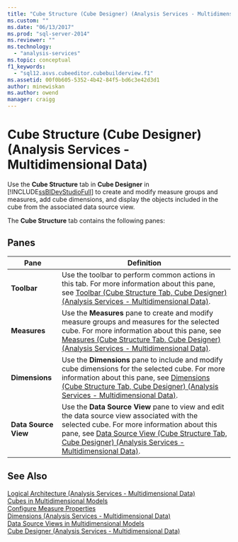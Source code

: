 ```yaml
---
title: "Cube Structure (Cube Designer) (Analysis Services - Multidimensional Data) | Microsoft Docs"
ms.custom: ""
ms.date: "06/13/2017"
ms.prod: "sql-server-2014"
ms.reviewer: ""
ms.technology: 
  - "analysis-services"
ms.topic: conceptual
f1_keywords: 
  - "sql12.asvs.cubeeditor.cubebuilderview.f1"
ms.assetid: 00f0b605-5352-4b42-84f5-bd6c3e42d3d1
author: minewiskan
ms.author: owend
manager: craigg
---
```

# Cube Structure (Cube Designer) (Analysis Services - Multidimensional Data)
  Use the **Cube Structure** tab in **Cube Designer** in [!INCLUDE[ssBIDevStudioFull](../includes/ssbidevstudiofull-md.md)] to create and modify measure groups and measures, add cube dimensions, and display the objects included in the cube from the associated data source view.  
  
 The **Cube Structure** tab contains the following panes:  
  
## Panes  
  
|Pane|Definition|  
|----------|----------------|  
|**Toolbar**|Use the toolbar to perform common actions in this tab. For more information about this pane, see [Toolbar &#40;Cube Structure Tab, Cube Designer&#41; &#40;Analysis Services - Multidimensional Data&#41;](toolbar-cube-structure-cube-designer-analysis-services-multidimensional-data.md).|  
|**Measures**|Use the **Measures** pane to create and modify measure groups and measures for the selected cube. For more information about this pane, see [Measures &#40;Cube Structure Tab, Cube Designer&#41; &#40;Analysis Services - Multidimensional Data&#41;](measures-cube-structure-cube-designer-analysis-services-multidimensional-data.md).|  
|**Dimensions**|Use the **Dimensions** pane to include and modify cube dimensions for the selected cube. For more information about this pane, see [Dimensions &#40;Cube Structure Tab, Cube Designer&#41; &#40;Analysis Services - Multidimensional Data&#41;](dimensions-cube-structure-cube-designer-analysis-services-multidimensional-data.md).|  
|**Data Source View**|Use the **Data Source View** pane to view and edit the data source view associated with the selected cube. For more information about this pane, see [Data Source View &#40;Cube Structure Tab, Cube Designer&#41; &#40;Analysis Services - Multidimensional Data&#41;](data-source-view-cube-designer-analysis-services-multidimensional-data.md).|  
  
## See Also  
 [Logical Architecture &#40;Analysis Services - Multidimensional Data&#41;](multidimensional-models/olap-logical/understanding-microsoft-olap-logical-architecture.md)   
 [Cubes in Multidimensional Models](multidimensional-models/cubes-in-multidimensional-models.md)   
 [Configure Measure Properties](multidimensional-models/configure-measure-properties.md)   
 [Dimensions &#40;Analysis Services - Multidimensional Data&#41;](multidimensional-models-olap-logical-dimension-objects/dimensions-analysis-services-multidimensional-data.md)   
 [Data Source Views in Multidimensional Models](multidimensional-models/data-source-views-in-multidimensional-models.md)   
 [Cube Designer &#40;Analysis Services - Multidimensional Data&#41;](cube-designer-analysis-services-multidimensional-data.md)  
  
  
